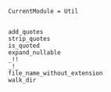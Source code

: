 ```@meta
CurrentModule = Util
```

```@contents
```

```@docs
add_quotes
strip_quotes
is_quoted
expand_nullable
_!!
_!_
file_name_without_extension
walk_dir
```
